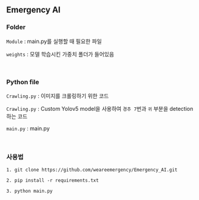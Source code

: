 ## Emergency AI
### Folder 
`Module` : main.py를 실행할 때 필요한 파일

`weights` : 모델 학습시킨 가중치 폴더가 들어있음 

<br>

### Python file

`Crawling.py` : 이미지를 크롤링하기 위한 코드 

`Crawling.py` : Custom Yolov5 model을 사용하여 `경추 7`번과 `귀` 부분을 detection 하는 코드

`main.py` : main.py 

<br>

### 사용법 

```
1. git clone https://github.com/weareemergency/Emergency_AI.git 

2. pip install -r requirements.txt
 
3. python main.py
```
